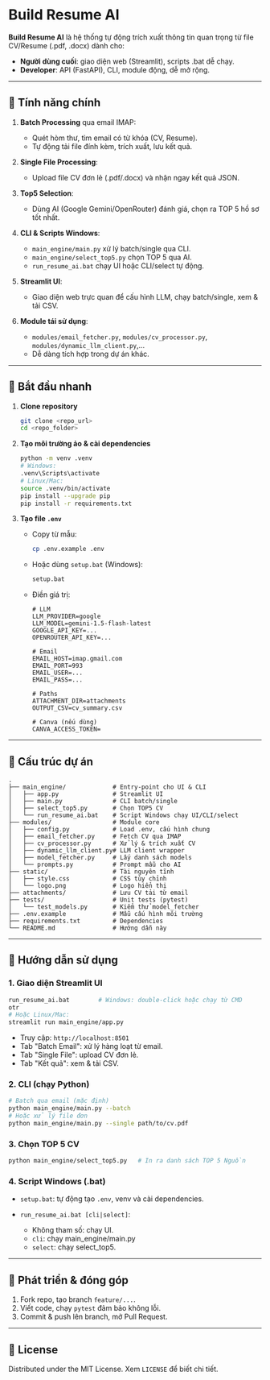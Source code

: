 # Build Resume AI

**Build Resume AI** là hệ thống tự động trích xuất thông tin quan trọng từ file CV/Resume (.pdf, .docx) dành cho:

* **Người dùng cuối**: giao diện web (Streamlit), scripts .bat dễ chạy.
* **Developer**: API (FastAPI), CLI, module động, dễ mở rộng.

---

## 🌟 Tính năng chính

1. **Batch Processing** qua email IMAP:

   * Quét hòm thư, tìm email có từ khóa (CV, Resume).
   * Tự động tải file đính kèm, trích xuất, lưu kết quả.
2. **Single File Processing**:

   * Upload file CV đơn lẻ (.pdf/.docx) và nhận ngay kết quả JSON.
3. **Top5 Selection**:

   * Dùng AI (Google Gemini/OpenRouter) đánh giá, chọn ra TOP 5 hồ sơ tốt nhất.
4. **CLI & Scripts Windows**:

   * `main_engine/main.py` xử lý batch/single qua CLI.
   * `main_engine/select_top5.py` chọn TOP 5 qua AI.
   * `run_resume_ai.bat` chạy UI hoặc CLI/select tự động.
5. **Streamlit UI**:

   * Giao diện web trực quan để cấu hình LLM, chạy batch/single, xem & tải CSV.
6. **Module tái sử dụng**:

   * `modules/email_fetcher.py`, `modules/cv_processor.py`, `modules/dynamic_llm_client.py`,...
   * Dễ dàng tích hợp trong dự án khác.

---

## 🚀 Bắt đầu nhanh

1. **Clone repository**

   ```bash
   git clone <repo_url>
   cd <repo_folder>
   ```
2. **Tạo môi trường ảo & cài dependencies**

   ```bash
   python -m venv .venv
   # Windows:
   .venv\Scripts\activate
   # Linux/Mac:
   source .venv/bin/activate
   pip install --upgrade pip
   pip install -r requirements.txt
   ```
3. **Tạo file `.env`**

   * Copy từ mẫu:

     ```bash
     cp .env.example .env
     ```
   * Hoặc dùng `setup.bat` (Windows):

     ```bash
     setup.bat
     ```
   * Điền giá trị:

     ```dotenv
     # LLM
     LLM_PROVIDER=google
     LLM_MODEL=gemini-1.5-flash-latest
     GOOGLE_API_KEY=...
     OPENROUTER_API_KEY=...

     # Email
     EMAIL_HOST=imap.gmail.com
     EMAIL_PORT=993
     EMAIL_USER=...
     EMAIL_PASS=...

     # Paths
     ATTACHMENT_DIR=attachments
     OUTPUT_CSV=cv_summary.csv

     # Canva (nếu dùng)
     CANVA_ACCESS_TOKEN=
     ```

---

## 📂 Cấu trúc dự án

```
.
├── main_engine/             # Entry-point cho UI & CLI
│   ├── app.py               # Streamlit UI
│   ├── main.py              # CLI batch/single
│   ├── select_top5.py       # Chọn TOP5 CV
│   └── run_resume_ai.bat    # Script Windows chạy UI/CLI/select
├── modules/                 # Module core
│   ├── config.py            # Load .env, cấu hình chung
│   ├── email_fetcher.py     # Fetch CV qua IMAP
│   ├── cv_processor.py      # Xử lý & trích xuất CV
│   ├── dynamic_llm_client.py# LLM client wrapper
│   ├── model_fetcher.py     # Lấy danh sách models
│   └── prompts.py           # Prompt mẫu cho AI
├── static/                  # Tài nguyên tĩnh
│   ├── style.css            # CSS tùy chỉnh
│   └── logo.png             # Logo hiển thị
├── attachments/             # Lưu CV tải từ email
├── tests/                   # Unit tests (pytest)
│   └── test_models.py       # Kiểm thử model_fetcher
├── .env.example             # Mẫu cấu hình môi trường
├── requirements.txt         # Dependencies
└── README.md                # Hướng dẫn này
```

---

## 🎯 Hướng dẫn sử dụng

### 1. Giao diện Streamlit UI

```bash
run_resume_ai.bat        # Windows: double-click hoặc chạy từ CMD
otr
# Hoặc Linux/Mac:
streamlit run main_engine/app.py
```

* Truy cập: `http://localhost:8501`
* Tab "Batch Email": xử lý hàng loạt từ email.
* Tab "Single File": upload CV đơn lẻ.
* Tab "Kết quả": xem & tải CSV.

### 2. CLI (chạy Python)

```bash
# Batch qua email (mặc định)
python main_engine/main.py --batch
# Hoặc xử lý file đơn
python main_engine/main.py --single path/to/cv.pdf
```

### 3. Chọn TOP 5 CV

```bash
python main_engine/select_top5.py   # In ra danh sách TOP 5 Nguồn
```

### 4. Script Windows (.bat)

* `setup.bat`: tự động tạo `.env`, venv và cài dependencies.
* `run_resume_ai.bat [cli|select]`:

  * Không tham số: chạy UI.
  * `cli`: chạy main\_engine/main.py
  * `select`: chạy select\_top5.

---

## 🔧 Phát triển & đóng góp

1. Fork repo, tạo branch `feature/...`.
2. Viết code, chạy `pytest` đảm bảo không lỗi.
3. Commit & push lên branch, mở Pull Request.

---

## 📜 License

Distributed under the MIT License. Xem `LICENSE` để biết chi tiết.

